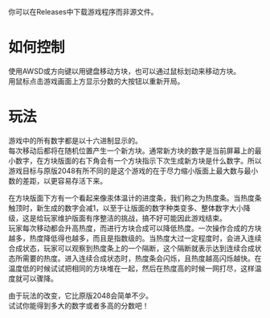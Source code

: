 你可以在Releases中下载游戏程序而非源文件。  

# 如何控制
使用AWSD或方向键以用键盘移动方块，也可以通过鼠标划动来移动方块。  
用鼠标点击游戏画面上方显示分数的大按钮以重新开局。  

# 玩法
游戏中的所有数字都是以十六进制显示的。  
每次移动后都将在随机位置产生一个新方块。通常新方块的数字是当前屏幕上的最小数字，在方块版面的右下角会有一个方块指示下次生成新方块是什么数字。所以游戏目标与原版2048有所不同的是这个游戏的在于尽力缩小版面上最大数与最小数的差距，以更容易存活下来。  

在方块版面下方有一个看起来像汞体温计的进度条，我们称之为热度条。当热度条触顶时，新生成的数字会减1，以至于让版面的数字种类变多、整体数字大小降级，这是给玩家维护版面有序整洁的挑战，搞不好可能因此游戏结束。  
玩家每次移动都会升高热度，而进行方块合成可以降低热度。一次操作合成的方块越多，热度降低得也越多，而且是指数级的。当热度大过一定程度时，会进入连续合成状态，玩家可以观察到热度条上的一个隔断，这个隔断就表示达到连续合成状态所需要的热度。进入连续合成状态时，热度条会闪烁，且热度越高闪烁越快。在温度低的时候试试把相同的方块堆在一起，然后在热度高的时候一网打尽，这样温度就可以骤降。  

由于玩法的改变，它比原版2048会简单不少。  
试试你能得到多大的数字或者多高的分数吧！  
